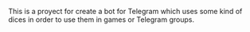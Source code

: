 This is a proyect for create a bot for Telegram which uses some kind of dices in order to use them in games or Telegram groups.
